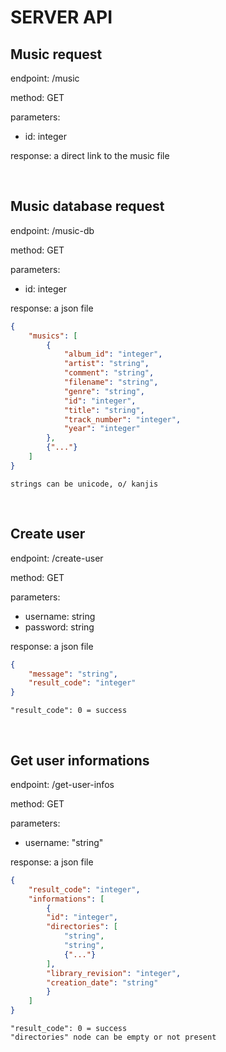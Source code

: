 # SERVER API

## Music request

endpoint: /music

method: GET

parameters:
- id: integer

response: a direct link to the music file

<br>

## Music database request

endpoint: /music-db

method: GET

parameters:
- id: integer

response: a json file

```json
{
    "musics": [
        {
            "album_id": "integer",
            "artist": "string",
            "comment": "string",
            "filename": "string",
            "genre": "string",
            "id": "integer",
            "title": "string",
            "track_number": "integer",
            "year": "integer"
        },
        {"..."}
    ]
}
```
```
strings can be unicode, o/ kanjis
```

<br>

## Create user

endpoint: /create-user

method: GET

parameters:
- username: string
- password: string

response: a json file

```json
{
    "message": "string",
    "result_code": "integer"
}
```
```
"result_code": 0 = success
```

<br>

## Get user informations

endpoint: /get-user-infos

method: GET

parameters:
- username:  "string"

response: a json file

```json
{
    "result_code": "integer",
    "informations": [
        {
        "id": "integer",
        "directories": [
            "string",
            "string",
            {"..."}
        ],
        "library_revision": "integer",
        "creation_date": "string"
        }
    ]
}
```
```
"result_code": 0 = success
"directories" node can be empty or not present
```

<br>

